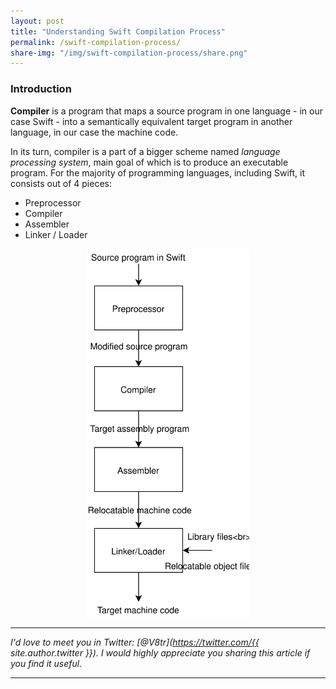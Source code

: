 ```yaml
---
layout: post
title: "Understanding Swift Compilation Process"
permalink: /swift-compilation-process/
share-img: "/img/swift-compilation-process/share.png"
---
```


### Introduction

**Compiler** is a program that maps a source program in one language - in our case Swift - into a semantically equivalent target program in another language, in our case the machine code.

In its turn, compiler is a part of a bigger scheme named *language processing system*, main goal of which is to produce an executable program. For the majority of programming languages, including Swift, it consists out of 4 pieces:

<!-- Compiler is a part of a bigger scheme of producing an executable program, called a *language processing system*. For the majority of programming languages, including Swift, it consists out of 4 pieces: -->

- Preprocessor
- Compiler
- Assembler
- Linker / Loader

<p align="center">
    <a href="{{ "/img/swift-compilation-process/language-processing-system.svg" | absolute_url }}">
        <img src="/img/swift-compilation-process/language-processing-system.svg" width="260" alt="Understanding Swift Compilation Process - Language processing system"/>
    </a>
</p>

---

*I'd love to meet you in Twitter: [@V8tr](https://twitter.com/{{ site.author.twitter }}). I would highly appreciate you sharing this article if you find it useful.*

---

[starter-repo]: https://github.com/V8tr/CollectionViewGridLayout-Starter
[final-repo]: https://github.com/V8tr/CollectionViewGridLayout-Final